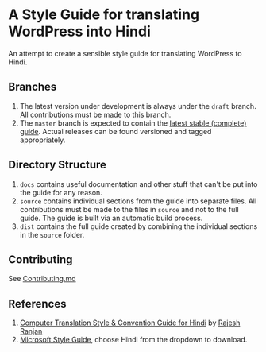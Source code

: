 # A Style Guide for translating WordPress into Hindi

An attempt to create a sensible style guide for translating WordPress to Hindi.

## Branches

 1. The latest version under development is always under the `draft` branch. All contributions must be made to this branch.
 1. The `master` branch is expected to contain the [latest stable (complete) guide](https://github.com/WPWale/wp-hindi-translation-style-guide/blob/master/dist/guide.md). Actual releases can be found versioned and tagged appropriately.

## Directory Structure

 1. `docs` contains useful documentation and other stuff that can't be put into the guide for any reason.
 1. `source` contains individual sections from the guide into separate files. All contributions must be made to the files in `source` and not to the full guide. The guide is built via an automatic build process.
 1. `dist` contains the full guide created by combining the individual sections in the `source` folder.

## Contributing

See [Contributing.md](https://github.com/WPWale/wp-hindi-translation-style-guide/blob/master/Contributing.md)

## References

 1. [Computer Translation Style & Convention Guide for Hindi](http://fuelproject.org/newlook/wp-content/uploads/2016/04/fuel-translation-style-and-convention-guide-hi.pdf) by [Rajesh Ranjan](https://twitter.com/kajha)
 1. [Microsoft Style Guide](https://www.microsoft.com/en-us/language/StyleGuides), choose Hindi from the dropdown to download.  
